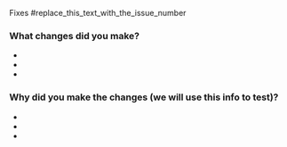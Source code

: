 Fixes #replace_this_text_with_the_issue_number

### What changes did you make?
  -
  -
  -

### Why did you make the changes (we will use this info to test)?
  -
  -
  -

